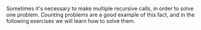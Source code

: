 Sometimes it's necessary to make multiple recursive calls, in order to solve one problem. 
Counting problems are a good example of this fact, and in the following exercises we will learn how to 
solve them. 
